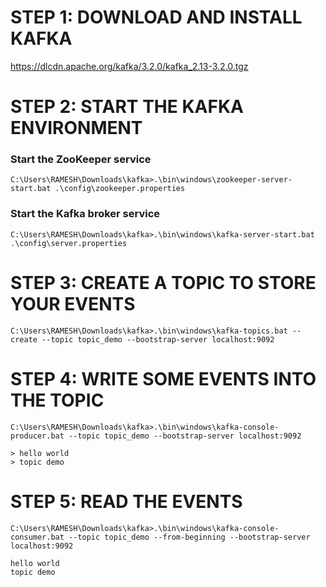 # STEP 1: DOWNLOAD AND INSTALL KAFKA
https://dlcdn.apache.org/kafka/3.2.0/kafka_2.13-3.2.0.tgz

# STEP 2: START THE KAFKA ENVIRONMENT
### Start the ZooKeeper service
```C:\Users\RAMESH\Downloads\kafka>.\bin\windows\zookeeper-server-start.bat .\config\zookeeper.properties```

### Start the Kafka broker service
```C:\Users\RAMESH\Downloads\kafka>.\bin\windows\kafka-server-start.bat .\config\server.properties```

# STEP 3: CREATE A TOPIC TO STORE YOUR EVENTS
```C:\Users\RAMESH\Downloads\kafka>.\bin\windows\kafka-topics.bat --create --topic topic_demo --bootstrap-server localhost:9092```

# STEP 4: WRITE SOME EVENTS INTO THE TOPIC
```C:\Users\RAMESH\Downloads\kafka>.\bin\windows\kafka-console-producer.bat --topic topic_demo --bootstrap-server localhost:9092```
```
> hello world
> topic demo
```

# STEP 5:  READ THE EVENTS
```C:\Users\RAMESH\Downloads\kafka>.\bin\windows\kafka-console-consumer.bat --topic topic_demo --from-beginning --bootstrap-server localhost:9092```
```
hello world
topic demo
```
